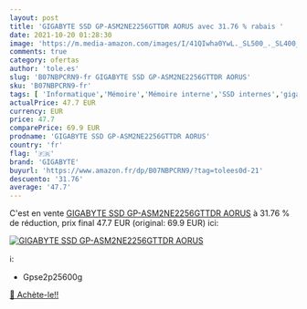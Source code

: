 ```yaml
---
layout: post
title: 'GIGABYTE SSD GP-ASM2NE2256GTTDR AORUS avec 31.76 % rabais '
date: 2021-10-20 01:28:30
image: 'https://m.media-amazon.com/images/I/41QIwha0YwL._SL500_._SL400_.jpg'
comments: true
category: ofertas
author: 'tole.es'
slug: 'B07NBPCRN9-fr GIGABYTE SSD GP-ASM2NE2256GTTDR AORUS'
sku: 'B07NBPCRN9-fr'
tags: [ 'Informatique','Mémoire','Mémoire interne','SSD internes','gigabyte', ]
actualPrice: 47.7 EUR
currency: EUR
price: 47.7
comparePrice: 69.9 EUR
prodname: 'GIGABYTE SSD GP-ASM2NE2256GTTDR AORUS'
country: 'fr'
flag: '🇫🇷'
brand: 'GIGABYTE'
buyurl: 'https://www.amazon.fr/dp/B07NBPCRN9/?tag=tolees0d-21'
descuento: '31.76'
average: '47.7'
---
```


C'est en vente [GIGABYTE SSD GP-ASM2NE2256GTTDR AORUS](https://www.amazon.fr/dp/B07NBPCRN9/?tag=tolees0d-21)  à  31.76 % de réduction, prix final  47.7 EUR (original: 69.9 EUR) ici:

[![GIGABYTE SSD GP-ASM2NE2256GTTDR AORUS](https://m.media-amazon.com/images/I/41QIwha0YwL._SL500_._SL400_.jpg)](https://www.amazon.fr/dp/B07NBPCRN9/?tag=tolees0d-21)

ℹ️:

- Gpse2p25600g

[🛒 Achète-le!!](https://www.amazon.fr/dp/B07NBPCRN9/?tag=tolees0d-21)
